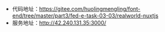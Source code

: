 - 代码地址：https://gitee.com/huolingmengling/font-end/tree/master/part3/fed-e-task-03-03/realworld-nuxtjs
- 服务地址：http://42.240.131.35:3000/



　